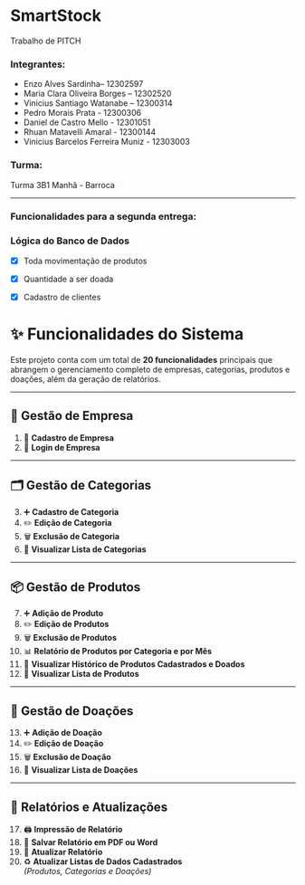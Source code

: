# SmartStock
Trabalho de PITCH

### Integrantes:

- Enzo Alves Sardinha– 12302597 
- Maria Clara Oliveira Borges – 12302520  
- Vinicius Santiago Watanabe – 12300314
- Pedro Morais Prata - 12300306
- Daniel de Castro Mello - 12301051
- Rhuan Matavelli Amaral - 12300144
- Vinicius Barcelos Ferreira Muniz - 12303003

### Turma:
Turma 3B1 Manhã - Barroca

---

### Funcionalidades para a segunda entrega:
### Lógica do Banco de Dados 
- [x] Toda movimentação de produtos
- [x] Quantidade a ser doada
- [x] Cadastro de clientes


# ✨ Funcionalidades do Sistema

Este projeto conta com um total de **20 funcionalidades** principais que abrangem o gerenciamento completo de empresas, categorias, produtos e doações, além da geração de relatórios.

---

## 🏢 Gestão de Empresa
1. 📝 **Cadastro de Empresa**  
2. 🔐 **Login de Empresa**

---

## 🗂️ Gestão de Categorias
3. ➕ **Cadastro de Categoria**  
4. ✏️ **Edição de Categoria**  
5. 🗑️ **Exclusão de Categoria**  
6. 👀 **Visualizar Lista de Categorias**

---

## 📦 Gestão de Produtos
7. ➕ **Adição de Produto**  
8. ✏️ **Edição de Produtos**  
9. 🗑️ **Exclusão de Produtos**  
10. 📊 **Relatório de Produtos por Categoria e por Mês**  
11. 📜 **Visualizar Histórico de Produtos Cadastrados e Doados**  
12. 👀 **Visualizar Lista de Produtos**

---

## 🎁 Gestão de Doações
13. ➕ **Adição de Doação**  
14. ✏️ **Edição de Doação**  
15. 🗑️ **Exclusão de Doação**  
16. 👀 **Visualizar Lista de Doações**

---

## 📄 Relatórios e Atualizações
17. 🖨️ **Impressão de Relatório**  
18. 💾 **Salvar Relatório em PDF ou Word**  
19. 🔄 **Atualizar Relatório**  
20. ♻️ **Atualizar Listas de Dados Cadastrados**  
   *(Produtos, Categorias e Doações)*

